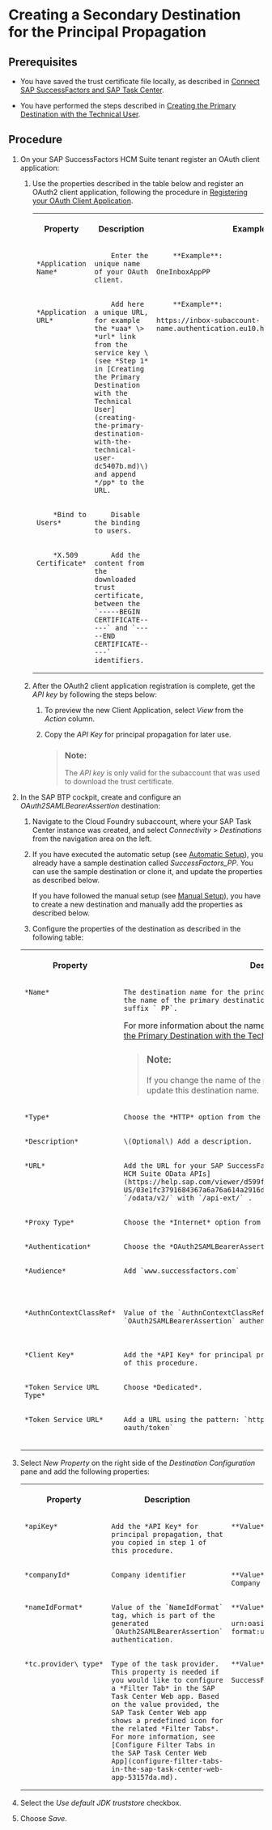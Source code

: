 <!-- loiobf657f8adefa4a468aa3c71783fca291 -->

# Creating a Secondary Destination for the Principal Propagation



<a name="loiobf657f8adefa4a468aa3c71783fca291__prereq_klt_lls_dnb"/>

## Prerequisites

-   You have saved the trust certificate file locally, as described in [Connect SAP SuccessFactors and SAP Task Center](connect-sap-successfactors-and-sap-task-center-eae23f3.md).

-   You have performed the steps described in [Creating the Primary Destination with the Technical User](creating-the-primary-destination-with-the-technical-user-dc5407b.md).




## Procedure

1.  On your SAP SuccessFactors HCM Suite tenant register an OAuth client application:

    1.  Use the properties described in the table below and register an OAuth2 client application, following the procedure in [Registering your OAuth Client Application](https://help.sap.com/viewer/DRAFT/568480cc877d4337992a2cd9792fbfed/latest/en-US/6b3c741483de47b290d075d798163bc1.html).


        <table>
        <tr>
        <th valign="top">

        Property


        
        </th>
        <th valign="top">

        Description


        
        </th>
        <th valign="top">

        Example


        
        </th>
        </tr>
        <tr>
        <td valign="top">
        
                *Application Name*


        
        </td>
        <td valign="top">
        
                Enter the unique name of your OAuth client.


        
        </td>
        <td valign="top">
        
                **Example**:

        `OneInboxAppPP`


        
        </td>
        </tr>
        <tr>
        <td valign="top">
        
                *Application URL*


        
        </td>
        <td valign="top">
        
                Add here a unique URL, for example the *uaa* \> *url* link from the service key \(see *Step 1* in [Creating the Primary Destination with the Technical User](creating-the-primary-destination-with-the-technical-user-dc5407b.md)\) and append */pp* to the URL.


        
        </td>
        <td valign="top">
        
                **Example**:

        `https://inbox-subaccount-name.authentication.eu10.hana.ondemand.com/pp`


        
        </td>
        </tr>
        <tr>
        <td valign="top">
        
                *Bind to Users*


        
        </td>
        <td valign="top">
        
                Disable the binding to users.


        
        </td>
        <td valign="top">
        
                 


        
        </td>
        </tr>
        <tr>
        <td valign="top">
        
                *X.509 Certificate*


        
        </td>
        <td valign="top">
        
                Add the content from the downloaded trust certificate, between the `-----BEGIN CERTIFICATE-----` and `-----END CERTIFICATE-----` identifiers.


        
        </td>
        <td valign="top">
        
                 


        
        </td>
        </tr>
        </table>
        
    2.  After the OAuth2 client application registration is complete, get the *API key* by following the steps below:

        1.  To preview the new Client Application, select *View* from the *Action* column.

        2.  Copy the *API Key* for principal propagation for later use.

            > ### Note:  
            > The *API key* is only valid for the subaccount that was used to download the trust certificate.



2.  In the SAP BTP cockpit, create and configure an *OAuth2SAMLBearerAssertion* destination:

    1.  Navigate to the Cloud Foundry subaccount, where your SAP Task Center instance was created, and select *Connectivity* \> *Destinations* from the navigation area on the left.

    2.  If you have executed the automatic setup \(see [Automatic Setup](../30-initial-setup/automatic-setup-3a49967.md)\), you already have a sample destination called *SuccessFactors\_PP*. You can use the sample destination or clone it, and update the properties as described below.

        If you have followed the manual setup \(see [Manual Setup](../30-initial-setup/manual-setup-0f00d3d.md)\), you have to create a new destination and manually add the properties as described below.

    3.  Configure the properties of the destination as described in the following table:



    <table>
    <tr>
    <th valign="top">

    Property


    
    </th>
    <th valign="top">

    Description


    
    </th>
    <th valign="top">

    Example or Value


    
    </th>
    </tr>
    <tr>
    <td valign="top">
    
        *Name*


    
    </td>
    <td valign="top">
    
        The destination name for the principal propagation must be the same as the name of the primary destination for the technical user with the suffix `_PP`.

    For more information about the name of the primary destination, see [Creating the Primary Destination with the Technical User](creating-the-primary-destination-with-the-technical-user-dc5407b.md).

    > ### Note:  
    > If you change the name of the primary destination, you should also update this destination name.


    
    </td>
    <td valign="top">
    
        **Example**:

    `SuccessFactors_PP`


    
    </td>
    </tr>
    <tr>
    <td valign="top">
    
        *Type*


    
    </td>
    <td valign="top">
    
        Choose the *HTTP* option from the dropdown menu.


    
    </td>
    <td valign="top">
    
         


    
    </td>
    </tr>
    <tr>
    <td valign="top">
    
        *Description*


    
    </td>
    <td valign="top">
    
        \(Optional\) Add a description.


    
    </td>
    <td valign="top">
    
         


    
    </td>
    </tr>
    <tr>
    <td valign="top">
    
        *URL*


    
    </td>
    <td valign="top">
    
        Add the URL for your SAP SuccessFactors data center, listed in [About HCM Suite OData APIs](https://help.sap.com/viewer/d599f15995d348a1b45ba5603e2aba9b/latest/en-US/03e1fc3791684367a6a76a614a2916de.html), and replace the suffix `/odata/v2/` with `/api-ext/` .


    
    </td>
    <td valign="top">
    
        **Example**:

    `https://test-api.lab-rot.ondemand.com/api-ext/`


    
    </td>
    </tr>
    <tr>
    <td valign="top">
    
        *Proxy Type*


    
    </td>
    <td valign="top">
    
        Choose the *Internet* option from the dropdown menu.


    
    </td>
    <td valign="top">
    
         


    
    </td>
    </tr>
    <tr>
    <td valign="top">
    
        *Authentication*


    
    </td>
    <td valign="top">
    
        Choose the *OAuth2SAMLBearerAssertion* option from the dropdown menu.


    
    </td>
    <td valign="top">
    
         


    
    </td>
    </tr>
    <tr>
    <td valign="top">
    
        *Audience*


    
    </td>
    <td valign="top">
    
        Add `www.successfactors.com` 


    
    </td>
    <td valign="top">
    
        **Value**:

    `www.successfactors.com`


    
    </td>
    </tr>
    <tr>
    <td valign="top">
    
        *AuthnContextClassRef*


    
    </td>
    <td valign="top">
    
        Value of the `AuthnContextClassRef` tag, which is part of the generated `OAuth2SAMLBearerAssertion` authentication.


    
    </td>
    <td valign="top">
    
        **Value**:

    `urn:oasis:names:tc:SAML:2.0:ac:classes:PreviousSession`


    
    </td>
    </tr>
    <tr>
    <td valign="top">
    
        *Client Key*


    
    </td>
    <td valign="top">
    
        Add the *API Key* for principal propagation, that you copied is step 1 of this procedure.


    
    </td>
    <td valign="top">
    
        **Value** of `API Key`


    
    </td>
    </tr>
    <tr>
    <td valign="top">
    
        *Token Service URL Type*


    
    </td>
    <td valign="top">
    
        Choose *Dedicated*.


    
    </td>
    <td valign="top">
    
         


    
    </td>
    </tr>
    <tr>
    <td valign="top">
    
        *Token Service URL*


    
    </td>
    <td valign="top">
    
        Add a URL using the pattern: `https://<SuccessFactorsTenantAPIURL>/ oauth/token` 


    
    </td>
    <td valign="top">
    
        **Example**:

    `https://test-api.lab-rot.ondemand.com/oauth/token`


    
    </td>
    </tr>
    </table>
    
3.  Select *New Property* on the right side of the *Destination Configuration* pane and add the following properties:


    <table>
    <tr>
    <th valign="top">

    Property


    
    </th>
    <th valign="top">

    Description


    
    </th>
    <th valign="top">

    Example or Value


    
    </th>
    </tr>
    <tr>
    <td valign="top">
    
        *apiKey*


    
    </td>
    <td valign="top">
    
        Add the *API Key* for principal propagation, that you copied in step 1 of this procedure.


    
    </td>
    <td valign="top">
    
        **Value** of `API Key`


    
    </td>
    </tr>
    <tr>
    <td valign="top">
    
        *companyId*


    
    </td>
    <td valign="top">
    
        Company identifier


    
    </td>
    <td valign="top">
    
        **Value** of `SAP SuccessFactors Company ID`


    
    </td>
    </tr>
    <tr>
    <td valign="top">
    
        *nameIdFormat*


    
    </td>
    <td valign="top">
    
        Value of the `NameIdFormat` tag, which is part of the generated `OAuth2SAMLBearerAssertion` authentication.


    
    </td>
    <td valign="top">
    
        **Value**:

    `urn:oasis:names:tc:SAML:1.1:nameid-format:unspecified`


    
    </td>
    </tr>
    <tr>
    <td valign="top">
    
        *tc.provider\_type*


    
    </td>
    <td valign="top">
    
        Type of the task provider. This property is needed if you would like to configure a *Filter Tab* in the SAP Task Center Web app. Based on the value provided, the SAP Task Center Web app shows a predefined icon for the related *Filter Tabs*. For more information, see [Configure Filter Tabs in the SAP Task Center Web App](configure-filter-tabs-in-the-sap-task-center-web-app-53157da.md). 


    
    </td>
    <td valign="top">
    
        **Value**:

    `SuccessFactors`


    
    </td>
    </tr>
    </table>
    
4.  Select the *Use default JDK truststore* checkbox.

5.  Choose *Save*.


